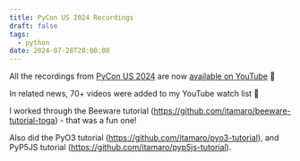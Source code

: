 ```yaml
---
title: PyCon US 2024 Recordings
draft: false
tags:
  - python
date: 2024-07-28T20:00:00
---
```

All the recordings from [PyCon US 2024](https://us.pycon.org/2024/) are now [available on YouTube](https://www.youtube.com/@PyConUS) 🎉

In related news, 70+ videos were added to my YouTube watch list 😬

I worked through the Beeware tutorial (https://github.com/itamaro/beeware-tutorial-toga) - that was a fun one!

Also did the PyO3 tutorial (https://github.com/itamaro/pyo3-tutorial), and PyP5JS tutorial (https://github.com/itamaro/pyp5js-tutorial).
